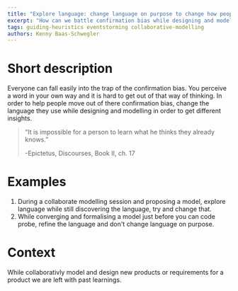 ```yaml
---
title: "Explore language: change language on purpose to change how people think"
excerpt: "How can we battle confirmation bias while designing and modelling?"
tags: guiding-heuristics eventstorming collaborative-modelling
authors: Kenny Baas-Schwegler
---
```


# Short description

Everyone can fall easily into the trap of the confirmation bias. You perceive a word in your own way and it is hard to get out of that way of thinking. In order to help people move out of there confirmation bias, change the language they use while designing and modelling in order to get different insights.

> “It is impossible for a person to learn what he thinks they already knows.” 
> 
> -Epictetus, Discourses, Book II, ch. 17

# Examples

1. During a collaborate modelling session and proposing a model, explore language while still discovering the language, try and change that.
2. While converging and formalising a model just before you can code probe, refine the language and don't change language on purpose.

# Context

While collaborativly model and design new products or requirements for a product we are left with past learnings.